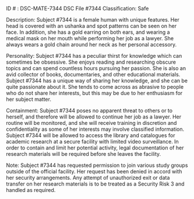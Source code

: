 ID # : DSC-MATE-7344
DSC File #7344
Classification: Safe

Description:
Subject #7344 is a female human with unique features. Her head is covered with an ushanka and spot patterns can be seen on her face. In addition, she has a gold earring on both ears, and wearing a medical mask on her mouth while performing her job as a lawyer. She always wears a gold chain around her neck as her personal accessory.

Personality:
Subject #7344 has a peculiar thirst for knowledge which can sometimes be obsessive. She enjoys reading and researching obscure topics and can spend countless hours pursuing her passion. She is also an avid collector of books, documentaries, and other educational materials. Subject #7344 has a unique way of sharing her knowledge, and she can be quite passionate about it. She tends to come across as abrasive to people who do not share her interests, but this may be due to her enthusiasm for her subject matter.

Containment:
Subject #7344 poses no apparent threat to others or to herself, and therefore will be allowed to continue her job as a lawyer. Her routine will be monitored, and she will receive training in discretion and confidentiality as some of her interests may involve classified information. Subject #7344 will be allowed to access the library and catalogues for academic research at a secure facility with limited video surveillance. In order to contain and limit her potential activity, legal documentation of her research materials will be required before she leaves the facility. 

Note:
Subject #7344 has requested permission to join various study groups outside of the official facility. Her request has been denied in accord with her security arrangements. Any attempt of unauthorized exit or data transfer on her research materials is to be treated as a Security Risk 3 and handled as required.